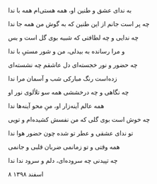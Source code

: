 <!-- 
.. title: ندا
.. slug: neda
.. date: 2019-02-27 08:03:01 UTC
.. tags: غزل
.. category: 
.. link: 
.. description: 
.. type: text
-->

به ندای عشق و طنین او، همه هستی‌ام همه با ندا

چه پر است جانم از این طنین که به گوش من همه جا ندا

چه ندایی و چه لطافتی که شبیه بوی گل است و بس

و مرا رسانده به بیدلی، من و شور مستیِ با ندا

چه حضور و نور خجسته‌ای دل عاشقم چه نشسته‌ای

زده‌است رنگ مبارکی شب و آسمان مرا ندا

چه نگاهی و چه درخششی همه سو تلألوی نور او

همه عالم آینه‌زار او، منِ محو آینه‌ها ندا

چه خوش است بوی گلی که من نفسش کشیده‌ام و تویی

تو ندای عشقی و عطر تو شده چون حضور هوا ندا

همه وقتی و تو زمانمی ضربان قلبی و جانمی

چه تپیدنی چه سروده‌ای، دلم و سرود ندا ندا


۸ اسفند ۱۳۹۸
